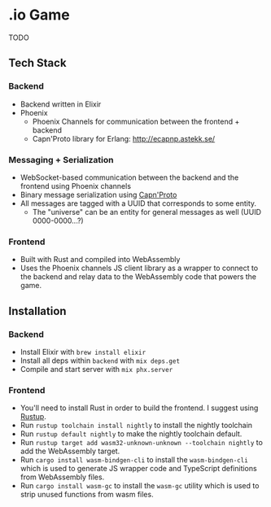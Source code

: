 # .io Game

TODO

## Tech Stack

### Backend

- Backend written in Elixir
- Phoenix
  - Phoenix Channels for communication between the frontend + backend
  - Capn'Proto library for Erlang: http://ecapnp.astekk.se/

### Messaging + Serialization

- WebSocket-based communication between the backend and the frontend using Phoenix channels
- Binary message serialization using [Capn'Proto](https://capnproto.org/)
- All messages are tagged with a UUID that corresponds to some entity.
  - The "universe" can be an entity for general messages as well (UUID 0000-0000...?)

### Frontend

- Built with Rust and compiled into WebAssembly
- Uses the Phoenix channels JS client library as a wrapper to connect to the backend and relay data to the WebAssembly code that powers the game.

## Installation

### Backend

- Install Elixir with `brew install elixir`
- Install all deps within `backend` with `mix deps.get`
- Compile and start server with `mix phx.server`

### Frontend

- You'll need to install Rust in order to build the frontend. I suggest using [Rustup](https://rustup.rs/).
- Run `rustup toolchain install nightly` to install the nightly toolchain
- Run `rustup default nightly` to make the nightly toolchain default.
- Run `rustup target add wasm32-unknown-unknown --toolchain nightly` to add the WebAssembly target.
- Run `cargo install wasm-bindgen-cli` to install the `wasm-bindgen-cli` which is used to generate JS wrapper code and TypeScript definitions from WebAssembly files.
- Run `cargo install wasm-gc` to install the `wasm-gc` utility which is used to strip unused functions from wasm files.

